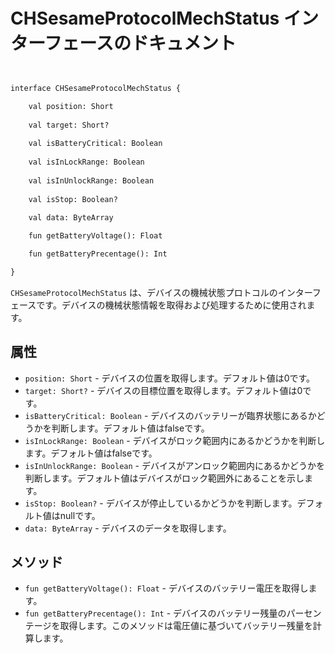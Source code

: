 # CHSesameProtocolMechStatus インターフェースのドキュメント

```svg


interface CHSesameProtocolMechStatus {

    val position: Short
       
    val target: Short?
      
    val isBatteryCritical: Boolean
        
    val isInLockRange: Boolean
   
    val isInUnlockRange: Boolean
   
    val isStop: Boolean?
     
    val data: ByteArray

    fun getBatteryVoltage(): Float

    fun getBatteryPrecentage(): Int 

}
```

`CHSesameProtocolMechStatus` は、デバイスの機械状態プロトコルのインターフェースです。デバイスの機械状態情報を取得および処理するために使用されます。

## 属性

- `position: Short` - デバイスの位置を取得します。デフォルト値は0です。
- `target: Short?` - デバイスの目標位置を取得します。デフォルト値は0です。
- `isBatteryCritical: Boolean` - デバイスのバッテリーが臨界状態にあるかどうかを判断します。デフォルト値はfalseです。
- `isInLockRange: Boolean` - デバイスがロック範囲内にあるかどうかを判断します。デフォルト値はfalseです。
- `isInUnlockRange: Boolean` - デバイスがアンロック範囲内にあるかどうかを判断します。デフォルト値はデバイスがロック範囲外にあることを示します。
- `isStop: Boolean?` - デバイスが停止しているかどうかを判断します。デフォルト値はnullです。
- `data: ByteArray` - デバイスのデータを取得します。

## メソッド

- `fun getBatteryVoltage(): Float` - デバイスのバッテリー電圧を取得します。
- `fun getBatteryPrecentage(): Int` - デバイスのバッテリー残量のパーセンテージを取得します。このメソッドは電圧値に基づいてバッテリー残量を計算します。
